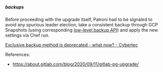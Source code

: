 ##### backups

Before proceeding with the upgrade itself, Patroni had to be signaled to avoid any spurious leader election, take a consistent backup through GCP Snapshots (using corresponding [low-level backup API](https://www.cybertec-postgresql.com/en/exclusive-backup-deprecated-what-now/?gclid=CjwKCAjwltH3BRB6EiwAhj0IUBjiSxBdmS11SUpITLCmk-oPkBa7udOWyA6bK6hig8neaiJc8n1WexoCq8UQAvD_BwE)) and apply the new settings via Chef run.

[Exclusive backup method is deprecated - what now? - Cybertec](https://www.cybertec-postgresql.com/en/exclusive-backup-deprecated-what-now/)

References:

- https://about.gitlab.com/blog/2020/09/11/gitlab-pg-upgrade/
